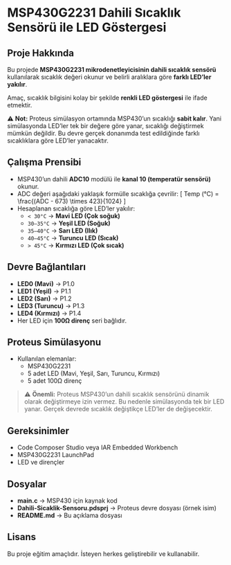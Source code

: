 # MSP430G2231 Dahili Sıcaklık Sensörü ile LED Göstergesi

## Proje Hakkında
Bu projede **MSP430G2231 mikrodenetleyicisinin dahili sıcaklık sensörü** kullanılarak sıcaklık değeri okunur ve belirli aralıklara göre **farklı LED’ler yakılır**.  

Amaç, sıcaklık bilgisini kolay bir şekilde **renkli LED göstergesi** ile ifade etmektir.  

⚠️ **Not:** Proteus simülasyon ortamında MSP430’un sıcaklığı **sabit kalır**. Yani simülasyonda LED’ler tek bir değere göre yanar, sıcaklığı değiştirmek mümkün değildir. Bu devre gerçek donanımda test edildiğinde farklı sıcaklıklara göre LED’ler yanacaktır.  

## Çalışma Prensibi
- MSP430’un dahili **ADC10** modülü ile **kanal 10 (temperatür sensörü)** okunur.
- ADC değeri aşağıdaki yaklaşık formülle sıcaklığa çevrilir:
  \[
  Temp (°C) = \frac{(ADC - 673) \times 423}{1024}
  \]
- Hesaplanan sıcaklığa göre LED’ler yakılır:
  - `< 30°C` → **Mavi LED (Çok soğuk)**
  - `30–35°C` → **Yeşil LED (Soğuk)**
  - `35–40°C` → **Sarı LED (Ilık)**
  - `40–45°C` → **Turuncu LED (Sıcak)**
  - `> 45°C` → **Kırmızı LED (Çok sıcak)**

## Devre Bağlantıları
- **LED0 (Mavi)** → P1.0  
- **LED1 (Yeşil)** → P1.1  
- **LED2 (Sarı)** → P1.2  
- **LED3 (Turuncu)** → P1.3  
- **LED4 (Kırmızı)** → P1.4  
- Her LED için **100Ω direnç** seri bağlıdır.  

## Proteus Simülasyonu
- Kullanılan elemanlar:  
  - MSP430G2231  
  - 5 adet LED (Mavi, Yeşil, Sarı, Turuncu, Kırmızı)  
  - 5 adet 100Ω direnç  

> ⚠️ **Önemli:** Proteus MSP430’un dahili sıcaklık sensörünü dinamik olarak değiştirmeye izin vermez. Bu nedenle simülasyonda tek bir LED yanar. Gerçek devrede sıcaklık değiştikçe LED’ler de değişecektir.  

## Gereksinimler
- Code Composer Studio veya IAR Embedded Workbench  
- MSP430G2231 LaunchPad  
- LED ve dirençler  

## Dosyalar
- **main.c** → MSP430 için kaynak kod  
- **Dahili-Sicaklik-Sensoru.pdsprj** → Proteus devre dosyası (örnek isim)  
- **README.md** → Bu açıklama dosyası  

## Lisans
Bu proje eğitim amaçlıdır. İsteyen herkes geliştirebilir ve kullanabilir.
